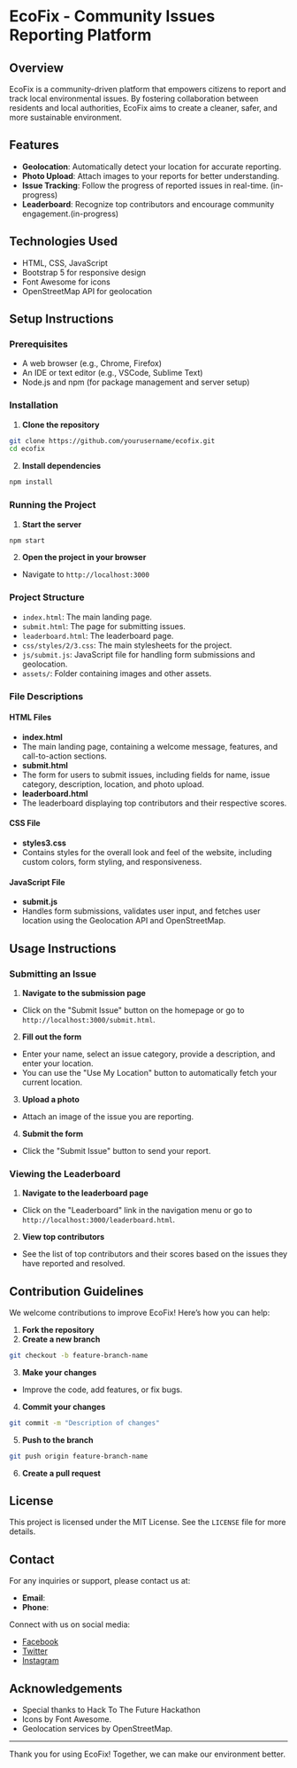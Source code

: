 # EcoFix - Community Issues Reporting Platform

## Overview

EcoFix is a community-driven platform that empowers citizens to report and track local environmental issues. By fostering collaboration between residents and local authorities, EcoFix aims to create a cleaner, safer, and more sustainable environment.

## Features

- **Geolocation**: Automatically detect your location for accurate reporting.
- **Photo Upload**: Attach images to your reports for better understanding.
- **Issue Tracking**: Follow the progress of reported issues in real-time. (in-progress)
- **Leaderboard**: Recognize top contributors and encourage community engagement.(in-progress)

## Technologies Used

- HTML, CSS, JavaScript
- Bootstrap 5 for responsive design
- Font Awesome for icons
- OpenStreetMap API for geolocation

## Setup Instructions

### Prerequisites

- A web browser (e.g., Chrome, Firefox)
- An IDE or text editor (e.g., VSCode, Sublime Text)
- Node.js and npm (for package management and server setup)

### Installation

1. **Clone the repository**
```bash
git clone https://github.com/yourusername/ecofix.git
cd ecofix
```

2. **Install dependencies**
```bash
npm install
```

### Running the Project

1. **Start the server**
```bash
npm start
```

2. **Open the project in your browser**
- Navigate to `http://localhost:3000`

### Project Structure

- `index.html`: The main landing page.
- `submit.html`: The page for submitting issues.
- `leaderboard.html`: The leaderboard page.
- `css/styles/2/3.css`: The main stylesheets for the project.
- `js/submit.js`: JavaScript file for handling form submissions and geolocation.
- `assets/`: Folder containing images and other assets.

### File Descriptions

#### HTML Files

- **index.html**
- The main landing page, containing a welcome message, features, and call-to-action sections.
- **submit.html**
- The form for users to submit issues, including fields for name, issue category, description, location, and photo upload.
- **leaderboard.html**
- The leaderboard displaying top contributors and their respective scores.

#### CSS File

- **styles3.css**
- Contains styles for the overall look and feel of the website, including custom colors, form styling, and responsiveness.

#### JavaScript File

- **submit.js**
- Handles form submissions, validates user input, and fetches user location using the Geolocation API and OpenStreetMap.

## Usage Instructions

### Submitting an Issue

1. **Navigate to the submission page**
- Click on the "Submit Issue" button on the homepage or go to `http://localhost:3000/submit.html`.

2. **Fill out the form**
- Enter your name, select an issue category, provide a description, and enter your location.
- You can use the "Use My Location" button to automatically fetch your current location.

3. **Upload a photo**
- Attach an image of the issue you are reporting.

4. **Submit the form**
- Click the "Submit Issue" button to send your report.

### Viewing the Leaderboard

1. **Navigate to the leaderboard page**
- Click on the "Leaderboard" link in the navigation menu or go to `http://localhost:3000/leaderboard.html`.

2. **View top contributors**
- See the list of top contributors and their scores based on the issues they have reported and resolved.

## Contribution Guidelines

We welcome contributions to improve EcoFix! Here’s how you can help:

1. **Fork the repository**
2. **Create a new branch**
```bash
git checkout -b feature-branch-name
```

3. **Make your changes**
- Improve the code, add features, or fix bugs.

4. **Commit your changes**
```bash
git commit -m "Description of changes"
```

5. **Push to the branch**
```bash
git push origin feature-branch-name
```

6. **Create a pull request**

## License

This project is licensed under the MIT License. See the `LICENSE` file for more details.

## Contact

For any inquiries or support, please contact us at:

- **Email**:
- **Phone**:

Connect with us on social media:

- [Facebook](https://www.facebook.com)
- [Twitter](https://www.twitter.com)
- [Instagram](https://www.instagram.com)

## Acknowledgements

- Special thanks to Hack To The Future Hackathon
- Icons by Font Awesome.
- Geolocation services by OpenStreetMap.

---

Thank you for using EcoFix! Together, we can make our environment better.
